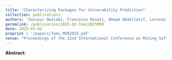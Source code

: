 ```yaml
---
title: "Characterizing Packages for Vulnerability Prediction"
collection: publications
authors: 'Saviour Owolabi, Francesco Rosati, Ahmad Abdellatif, Lorenzo De Carli'
permalink: /publication/2025-02-Tomi2025MSR
date: 2025-03-02
preprint : '/papers/Tomi_MSR2025.pdf'
venue: "Proceedings of the 22nd International Conference on Mining Software Repositories (MSR'25)"
---
```

 **Abstract:**  
